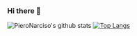 ### Hi there 👋

![PieroNarciso's github stats](https://github-readme-stats.vercel.app/api?username=PieroNarciso&show_icons=true&theme=gruvbox&count_private=true)
[![Top Langs](https://github-readme-stats.vercel.app/api/top-langs/?username=PieroNarciso)](https://github.com/PieroNarciso/github-readme-stats)

<!--
**PieroNarciso/PieroNarciso** is a ✨ _special_ ✨ repository because its `README.md` (this file) appears on your GitHub profile.

Here are some ideas to get you started:

- 🔭 I’m currently working on ...
- 🌱 I’m currently learning ...
- 👯 I’m looking to collaborate on ...
- 🤔 I’m looking for help with ...
- 💬 Ask me about ...
- 📫 How to reach me: ...
- 😄 Pronouns: ...
- ⚡ Fun fact: ...
-->
